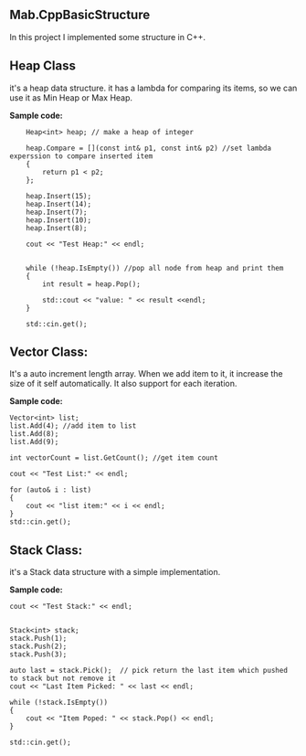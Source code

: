 ## Mab.CppBasicStructure
In this project I implemented some structure in C++.

## Heap Class
it's a heap data structure. it has a lambda for comparing its items, so we can use it as Min Heap or Max Heap.

**Sample code:** 

        Heap<int> heap; // make a heap of integer
    
        heap.Compare = [](const int& p1, const int& p2) //set lambda experssion to compare inserted item
        {
            return p1 < p2;
        };
    
        heap.Insert(15);
        heap.Insert(14);
        heap.Insert(7);
        heap.Insert(10);
        heap.Insert(8);
    
        cout << "Test Heap:" << endl;
    
    
        while (!heap.IsEmpty()) //pop all node from heap and print them 
        {
            int result = heap.Pop();
    
            std::cout << "value: " << result <<endl;
        }
    
        std::cin.get();


## Vector Class:
It's a auto increment length array. When we add item to it, it increase the size of it self automatically. 
It also support for each iteration.

**Sample code:**

    Vector<int> list;
    list.Add(4); //add item to list
    list.Add(8);
    list.Add(9);
    
    int vectorCount = list.GetCount(); //get item count
    
    cout << "Test List:" << endl;
    
    for (auto& i : list)
    {
        cout << "list item:" << i << endl;
    }
    std::cin.get();

## Stack Class:

it's a Stack data structure with a simple implementation.

**Sample code:**

    cout << "Test Stack:" << endl;
    
    
    Stack<int> stack;
    stack.Push(1);
    stack.Push(2);
    stack.Push(3);
    
    auto last = stack.Pick();  // pick return the last item which pushed to stack but not remove it
    cout << "Last Item Picked: " << last << endl;
    
    while (!stack.IsEmpty())
    {
        cout << "Item Poped: " << stack.Pop() << endl;
    }
    
    std::cin.get();
